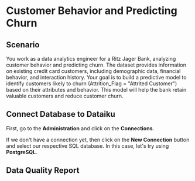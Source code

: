 # Customer Behavior and Predicting Churn

## Scenario
You work as a data analytics engineer for a Ritz Jager Bank, analyzing customer behavior and predicting churn. The dataset provides information on existing credit card customers, including demographic data, financial behavior, and interaction history. Your goal is to build a predictive model to identify customers likely to churn (Attrition_Flag = "Attrited Customer") based on their attributes and behavior. This model will help the bank retain valuable customers and reduce customer churn.

## Connect Database to Dataiku
First, go to the **Administration** and click on the **Connections**.

If we don't have a connection yet, then click on the **New Connection** button and select our respective SQL database. In this case, let's try using **PostgreSQL**.

## Data Quality Report
